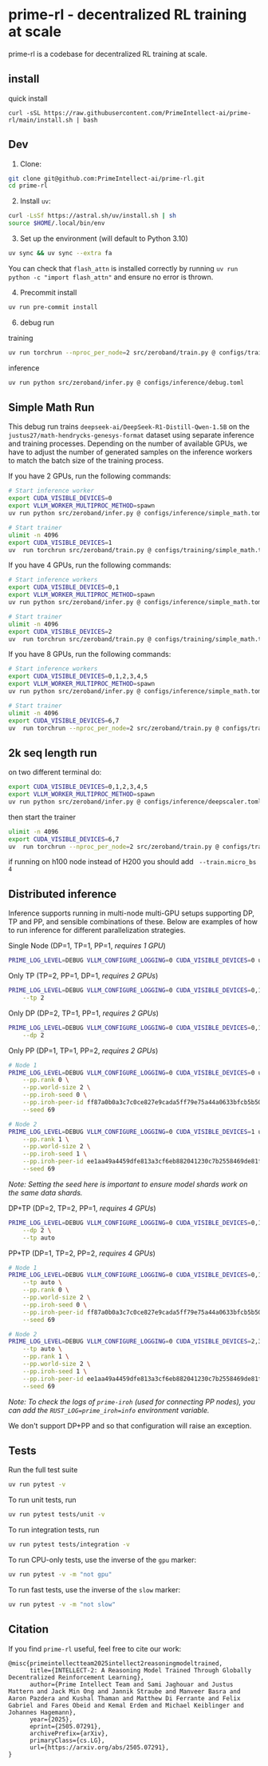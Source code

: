 # prime-rl - decentralized RL training at scale

prime-rl is a codebase for decentralized RL training at scale.



## install
quick install
```
curl -sSL https://raw.githubusercontent.com/PrimeIntellect-ai/prime-rl/main/install.sh | bash
```


## Dev


1. Clone: 

```bash
git clone git@github.com:PrimeIntellect-ai/prime-rl.git
cd prime-rl
```

2. Install `uv`:

```bash
curl -LsSf https://astral.sh/uv/install.sh | sh
source $HOME/.local/bin/env
```

3. Set up the environment (will default to Python 3.10)

```bash
uv sync && uv sync --extra fa
```

You can check that `flash_attn` is installed correctly by running `uv run python -c "import flash_attn"` and ensure no error is thrown.

4. Precommit install

```bash
uv run pre-commit install
```

6. debug run 

training

```bash
uv run torchrun --nproc_per_node=2 src/zeroband/train.py @ configs/training/debug.toml
```

inference
```bash
uv run python src/zeroband/infer.py @ configs/inference/debug.toml
```


## Simple Math Run

This debug run trains `deepseek-ai/DeepSeek-R1-Distill-Qwen-1.5B` on the `justus27/math-hendrycks-genesys-format` dataset using separate inference and training processes.
Depending on the number of available GPUs, we have to adjust the number of generated samples on the inference workers to match the batch size of the training process.

If you have 2 GPUs, run the following commands:

```bash
# Start inference worker
export CUDA_VISIBLE_DEVICES=0
export VLLM_WORKER_MULTIPROC_METHOD=spawn
uv run python src/zeroband/infer.py @ configs/inference/simple_math.toml --dp 1 --batch-size 64
```

```bash
# Start trainer
ulimit -n 4096
export CUDA_VISIBLE_DEVICES=1
uv  run torchrun src/zeroband/train.py @ configs/training/simple_math.toml
```

If you have 4 GPUs, run the following commands:

```bash
# Start inference workers
export CUDA_VISIBLE_DEVICES=0,1
export VLLM_WORKER_MULTIPROC_METHOD=spawn
uv run python src/zeroband/infer.py @ configs/inference/simple_math.toml --dp 2 --batch-size 32
```

```bash
# Start trainer
ulimit -n 4096
export CUDA_VISIBLE_DEVICES=2
uv  run torchrun src/zeroband/train.py @ configs/training/simple_math.toml
```

If you have 8 GPUs, run the following commands:

```bash
# Start inference workers
export CUDA_VISIBLE_DEVICES=0,1,2,3,4,5
export VLLM_WORKER_MULTIPROC_METHOD=spawn
uv run python src/zeroband/infer.py @ configs/inference/simple_math.toml
```

```bash
# Start trainer
ulimit -n 4096
export CUDA_VISIBLE_DEVICES=6,7
uv  run torchrun --nproc_per_node=2 src/zeroband/train.py @ configs/training/simple_math.toml --data.num_workers 2
```


## 2k seq length run

on two different terminal do:

```bash
export CUDA_VISIBLE_DEVICES=0,1,2,3,4,5
export VLLM_WORKER_MULTIPROC_METHOD=spawn
uv run python src/zeroband/infer.py @ configs/inference/deepscaler.toml
```

then start the trainer

```bash
ulimit -n 4096
export CUDA_VISIBLE_DEVICES=6,7
uv  run torchrun --nproc_per_node=2 src/zeroband/train.py @ configs/training/deepscaler.toml
```

if running on h100 node instead of H200 you should add ` --train.micro_bs 4`

## Distributed inference

Inference supports running in multi-node multi-GPU setups supporting DP, TP and PP, and sensible combinations of these.
Below are examples of how to run inference for different parallelization strategies.

Single Node (DP=1, TP=1, PP=1, *requires 1 GPU*)

```bash
PRIME_LOG_LEVEL=DEBUG VLLM_CONFIGURE_LOGGING=0 CUDA_VISIBLE_DEVICES=0 uv run python src/zeroband/infer.py @ configs/inference/debug.toml --model-name Qwen/Qwen3-14B
```

Only TP (TP=2, PP=1, DP=1, *requires 2 GPUs*)

```bash
PRIME_LOG_LEVEL=DEBUG VLLM_CONFIGURE_LOGGING=0 CUDA_VISIBLE_DEVICES=0,1 uv run python src/zeroband/infer.py @ configs/inference/debug.toml --model-name Qwen/Qwen3-14B \
	--tp 2
```

Only DP (DP=2, TP=1, PP=1, *requires 2 GPUs*)

```bash
PRIME_LOG_LEVEL=DEBUG VLLM_CONFIGURE_LOGGING=0 CUDA_VISIBLE_DEVICES=0,1 uv run python src/zeroband/infer.py @ configs/inference/debug.toml --model-name Qwen/Qwen3-14B \
	--dp 2
```

Only PP (DP=1, TP=1, PP=2, *requires 2 GPUs*)

```bash
# Node 1
PRIME_LOG_LEVEL=DEBUG VLLM_CONFIGURE_LOGGING=0 CUDA_VISIBLE_DEVICES=0 uv run python src/zeroband/infer.py @ configs/inference/debug.toml --model-name mikasenghaas/Qwen3-14B-0.2 \
	--pp.rank 0 \
	--pp.world-size 2 \
	--pp.iroh-seed 0 \
	--pp.iroh-peer-id ff87a0b0a3c7c0ce827e9cada5ff79e75a44a0633bfcb5b50f99307ddb26b337 \
	--seed 69
```

```bash
# Node 2
PRIME_LOG_LEVEL=DEBUG VLLM_CONFIGURE_LOGGING=0 CUDA_VISIBLE_DEVICES=1 uv run python src/zeroband/infer.py @ configs/inference/debug.toml --model-name mikasenghaas/Qwen3-14B-1.2 \
	--pp.rank 1 \
	--pp.world-size 2 \
	--pp.iroh-seed 1 \
	--pp.iroh-peer-id ee1aa49a4459dfe813a3cf6eb882041230c7b2558469de81f87c9bf23bf10a03 \
	--seed 69
```

*Note: Setting the seed here is important to ensure model shards work on the same data shards.*

DP+TP (DP=2, TP=2, PP=1, *requires 4 GPUs*)

```bash
PRIME_LOG_LEVEL=DEBUG VLLM_CONFIGURE_LOGGING=0 CUDA_VISIBLE_DEVICES=0,1,2,3 uv run python src/zeroband/infer.py @ configs/inference/debug.toml --model-name Qwen/Qwen3-14B \
	--dp 2 \
	--tp auto
```

PP+TP (DP=1, TP=2, PP=2, *requires 4 GPUs*)

```bash
# Node 1
PRIME_LOG_LEVEL=DEBUG VLLM_CONFIGURE_LOGGING=0 CUDA_VISIBLE_DEVICES=0,1 uv run python src/zeroband/infer.py @ configs/inference/debug.toml --model-name mikasenghaas/Qwen3-14B-0.2 \
	--tp auto \
	--pp.rank 0 \
	--pp.world-size 2 \
	--pp.iroh-seed 0 \
	--pp.iroh-peer-id ff87a0b0a3c7c0ce827e9cada5ff79e75a44a0633bfcb5b50f99307ddb26b337 \
	--seed 69
```

```bash
# Node 2
PRIME_LOG_LEVEL=DEBUG VLLM_CONFIGURE_LOGGING=0 CUDA_VISIBLE_DEVICES=2,3 uv run python src/zeroband/infer.py @ configs/inference/debug.toml --model-name mikasenghaas/Qwen3-14B-1.2 \
	--tp auto \
	--pp.rank 1 \
	--pp.world-size 2 \
	--pp.iroh-seed 1 \
	--pp.iroh-peer-id ee1aa49a4459dfe813a3cf6eb882041230c7b2558469de81f87c9bf23bf10a03 \
	--seed 69
```

*Note: To check the logs of `prime-iroh` (used for connecting PP nodes), you can add the `RUST_LOG=prime_iroh=info` environment variable.*

We don't support DP+PP and so that configuration will raise an exception.

## Tests

Run the full test suite 

```bash
uv run pytest -v
```

To run unit tests, run

```bash
uv run pytest tests/unit -v
```

To run integration tests, run

```bash
uv run pytest tests/integration -v
```

To run CPU-only tests, use the inverse of the `gpu` marker:

```bash
uv run pytest -v -m "not gpu"
```

To run fast tests, use the inverse of the `slow` marker:

```bash
uv run pytest -v -m "not slow"
```

## Citation

If you find `prime-rl` useful, feel free to cite our work:

```
@misc{primeintellectteam2025intellect2reasoningmodeltrained,
      title={INTELLECT-2: A Reasoning Model Trained Through Globally Decentralized Reinforcement Learning}, 
      author={Prime Intellect Team and Sami Jaghouar and Justus Mattern and Jack Min Ong and Jannik Straube and Manveer Basra and Aaron Pazdera and Kushal Thaman and Matthew Di Ferrante and Felix Gabriel and Fares Obeid and Kemal Erdem and Michael Keiblinger and Johannes Hagemann},
      year={2025},
      eprint={2505.07291},
      archivePrefix={arXiv},
      primaryClass={cs.LG},
      url={https://arxiv.org/abs/2505.07291}, 
}
```
